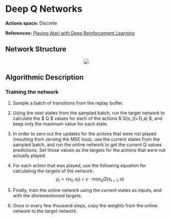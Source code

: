 # Deep Q Networks

**Actions space:** Discrete

**References:** [Playing Atari with Deep Reinforcement Learning](https://www.cs.toronto.edu/~vmnih/docs/dqn.pdf)

## Network Structure

<p style="text-align: center;">

<img src="..\..\design_imgs\dqn.png">

</p>



## Algorithmic Description

### Training the network

1. Sample a batch of transitions from the replay buffer. 
2. Using the next states from the sampled batch, run the target network to calculate the $ Q $ values for each of the actions $ Q(s_{t+1},a) $, and keep only the maximum value for each state. 
3. In order to zero out the updates for the actions that were not played (resulting from zeroing the MSE loss), use the current states from the sampled batch, and run the online network to get the current Q values predictions. Set those values as the targets for the actions that were not actually played. 
4. For each action that was played, use the following equation for calculating the targets of the network:​                                                         $$ y_t=r(s_t,a_t)+γ\cdot max_a {Q(s_{t+1},a)} $$ 


5. Finally, train the online network using the current states as inputs, and with the aforementioned targets. 
6. Once in every few thousand steps, copy the weights from the online network to the target network.